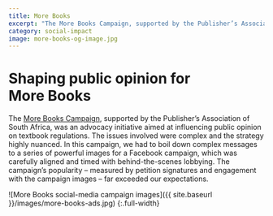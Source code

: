 ```yaml
---
title: More Books
excerpt: "The More Books Campaign, supported by the Publisher’s Association of South Africa, was an advocacy initiative aimed at influencing public opinion on textbook regulations."
category: social-impact
image: more-books-og-image.jpg
---
```


# Shaping public opinion for More&nbsp;Books

The [More Books Campaign](http://morebooks.co.za), supported by the Publisher’s Association of South Africa, was an advocacy initiative aimed at influencing public opinion on textbook regulations. The issues involved were complex and the strategy highly nuanced. In this campaign, we had to boil down complex messages to a series of powerful images for a Facebook campaign, which was carefully aligned and timed with behind-the-scenes lobbying. The campaign’s popularity – measured by petition signatures and engagement with the campaign images – far exceeded our expectations.

![More Books social-media campaign images]({{ site.baseurl }}/images/more-books-ads.jpg)
{:.full-width}
